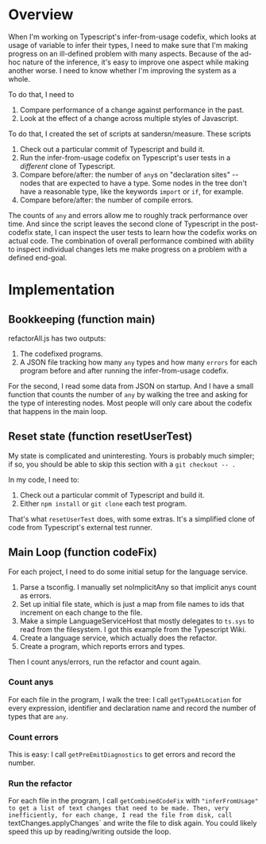 # Overview

When I'm working on Typescript's infer-from-usage codefix, which looks
at usage of variable to infer their types, I need to make sure that
I'm making progress on an ill-defined problem with many aspects.
Because of the ad-hoc nature of the inference, it's easy to improve
one aspect while making another worse. I need to know whether I'm
improving the system as a whole.

To do that, I need to

1. Compare performance of a change against performance in the past.
2. Look at the effect of a change across multiple styles of
Javascript.

To do that, I created the set of scripts at sandersn/measure. These
scripts

1. Check out a particular commit of Typescript and build it.
2. Run the infer-from-usage codefix on Typescript's user tests in a
   *different* clone of Typescript. 
3. Compare before/after: the number of `any`s on "declaration sites"
   -- nodes that are expected to have a type. Some nodes in the tree
   don't have a reasonable type, like the keywords `import` or `if`, for
   example.
4. Compare before/after: the number of compile errors.

The counts of `any` and errors allow me to roughly track performance
over time. And since the script leaves the second clone of Typescript
in the post-codefix state, I can inspect the user tests to learn how
the codefix works on actual code. The combination of overall
performance combined with ability to inspect individual changes lets
me make progress on a problem with a defined end-goal.

# Implementation

## Bookkeeping (function main)

refactorAll.js has two outputs:

1. The codefixed programs.
2. A JSON file tracking how many `any` types and how many `errors` for
each program before and after running the infer-from-usage codefix.

For the second, I read some data from JSON on startup. And I have a
small function that counts the number of `any` by walking the tree and
asking for the type of interesting nodes. Most people will only care
about the codefix that happens in the main loop.

## Reset state (function resetUserTest)

My state is complicated and uninteresting. Yours is probably much
simpler; if so, you should be able to skip this section with a
`git checkout -- .`

In my code, I need to:

1. Check out a particular commit of Typescript and build it.
2. Either `npm install` or `git clone` each test program.

That's what `resetUserTest` does, with some extras. It's a simplified clone of code from
Typescript's external test runner.

## Main Loop (function codeFix)

For each project, I need to do some initial setup for the language
service.

1. Parse a tsconfig. I manually set noImplicitAny so that implicit
anys count as errors.
2. Set up initial file state, which is just a map from file names to ids
that increment on each change to the file.
3. Make a simple LanguageServiceHost that mostly delegates to `ts.sys`
to read from the filesystem. I got this example from the Typescript
Wiki.
4. Create a language service, which actually does the refactor.
5. Create a program, which reports errors and types.

Then I count anys/errors, run the refactor and count again.

### Count anys

For each file in the program, I walk the tree: I call
`getTypeAtLocation` for every expression, identifier and declaration
name and record the number of types that are `any`.

### Count errors

This is easy: I call `getPreEmitDiagnostics` to get errors and record the number.

### Run the refactor

For each file in the program, I call `getCombinedCodeFix` with
`"inferFromUsage" to get a list of text changes that need to be made.
Then, very inefficiently, for each change, I read the file from disk,
call `textChanges.applyChanges` and write the file to disk again.
You could likely speed this up by reading/writing outside the loop.
